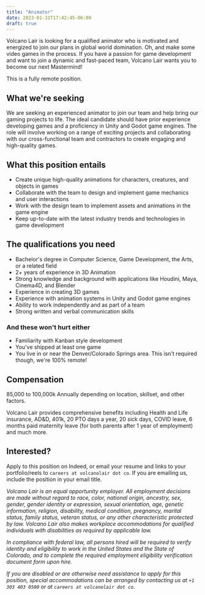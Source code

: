 ```yaml
---
title: "Animator"
date: 2023-01-31T17:42:45-06:00
draft: true
---
```


Volcano Lair is looking for a qualified animator who is motivated and energized to join our plans in global world domination. Oh, and make some video games in the process. If you have a passion for game development and want to join a dynamic and fast-paced team, Volcano Lair wants you to become our next Mastermind!

This is a fully remote position.

## What we're seeking

We are seeking an experienced animator to join our team and help bring our gaming projects to life. The ideal candidate should have prior experience developing games and a proficiency in Unity and Godot game engines. The role will involve working on a range of exciting projects and collaborating with our cross-functional team and contractors to create engaging and high-quality games.

## What this position entails

* Create unique high-quality animations for characters, creatures, and objects in games
* Collaborate with the team to design and implement game mechanics and user interactions
* Work with the design team to implement assets and animations in the game engine
* Keep up-to-date with the latest industry trends and technologies in game development

## The qualifications you need

* Bachelor's degree in Computer Science, Game Development, the Arts, or a related field
* 2+ years of experience in 3D Animation
* Strong knowledge and background with applications like Houdini, Maya, Cinema4D, and Blender
* Experience in creating 3D games
* Experience with animation systems in Unity and Godot game engines
* Ability to work independently and as part of a team
* Strong written and verbal communication skills

### And these won't hurt either

* Familiarity with Kanban style development
* You've shipped at least one game
* You live in or near the Denver/Colorado Springs area. This isn't required though, we're 100% remote!

## Compensation

85,000 to 100,000k Annually depending on location, skillset, and other factors.

Volcano Lair provides comprehensive benefits including Health and Life insurance, AD&D, 401k, 20 PTO days a year, 20 sick days, COVID leave, 6 months paid maternity leave (for both parents after 1 year of employment) and much more.

## Interested?

Apply to this position on Indeed, or email your resume and links to your portfolio/reels to `careers at volcanolair dot co`. If you are emailing us, include the position in your email title.

*Volcano Lair is an equal opportunity employer. All employment decisions are made without regard to race, color, national origin, ancestry, sex, gender, gender identity or expression, sexual orientation, age, genetic information, religion, disability, medical condition, pregnancy, marital status, family status, veteran status, or any other characteristic protected by law. Volcano Lair also makes workplace accommodations for qualified individuals with disabilities as required by applicable law.*

*In compliance with federal law, all persons hired will be required to verify identity and eligibility to work in the United States and the State of Colorado, and to complete the required employment eligibility verification document form upon hire.*

*If you are disabled or are otherwise need assistance to apply for this position, special accommodations can be arranged by contacting us at `+1 303 403 0500` or at `careers at volcanolair dot co`.*
